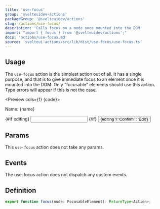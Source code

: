 ```yaml
---
title: 'use-focus'
group: 'svelteuidev-actions'
packageGroup: '@svelteuidev/actions'
slug: /actions/use-focus/
description: 'Calls focus on a node once mounted into the DOM'
import: "import { focus } from '@svelteuidev/actions';"
docs: 'actions/use-focus.md'
source: 'svelteui-actions/src/lib/dist/use-focus/use-focus.ts'
---
```


<script lang='ts'>
    import { Button, Input, InputWrapper } from '@svelteuidev/core';
	import { focus } from '@svelteuidev/actions';
    import { Heading, Preview } from 'components'

	let name = 'world';
    let editing = false;
    function toggleEdit() {
        editing = !editing;
    }

    const code = `
    <script>
        import { Button, Input, InputWrapper } from '@svelteuidev/core';
        import { focus } from '@svelteuidev/actions';

        let name = 'world';
        let editing = false;
        function toggleEdit() {
            editing = !editing;
        }
    <\/script>

    <p>Name: {name}<\/p>
    {#if editing}
        <InputWrapper label='Name'>
            <Input use={[[focus]]} bind:value={name} \/>
        <\/InputWrapper>
    {\/if}
    <Button on:click={toggleEdit}>{editing ? 'Confirm' : 'Edit'}<\/Button>
    `
</script>

<Heading />

## Usage

The `use-focus` action is the simplest action out of all. It has a single purpose, and that is to give immediate focus to an element once it is mounted into the DOM. Only "focusable" elements should use this action. Type errors will appear if this is not the case.

<Preview cols={1} {code}>
     <p>Name: {name}</p>
    {#if editing}
        <InputWrapper label='Name'>
            <Input use={[[focus]]} bind:value={name} />
        </InputWrapper>
    {/if}
    <Button on:click={toggleEdit}>{editing ? 'Confirm' : 'Edit'}</Button>
</Preview>


## Params

This `use-focus` action does not take any params.

## Events

The use-focus action does not dispatch any custom events.

## Definition

```ts
export function focus(node: FocusableElement): ReturnType<Action>;
```
